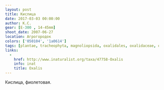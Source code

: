 ```yaml
---
layout: post
title: Кислица
date: 2017-03-03 00:00:00
author: К.С.
gear: [E-300 , 14-45mm]
shoot_date: 2007-06-27
location: Агрогородок
colors: ['050104', '1a0614']
tags: [plantae, tracheophyta, magnoliopsida, oxalidales, oxalidaceae, oxalis]
links:
  -
    href: http://www.inaturalist.org/taxa/47758-Oxalis
    info: inat
    title: Oxalis
---
```


Кислица, фиолетовая.
